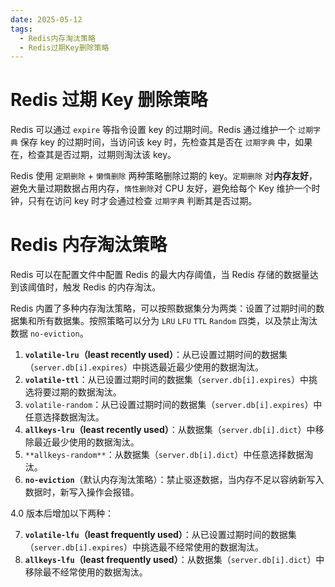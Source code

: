 ```yaml
---
date: 2025-05-12
tags:
  - Redis内存淘汰策略
  - Redis过期Key删除策略
---
```

# Redis 过期 Key 删除策略

Redis 可以通过 `expire` 等指令设置 key 的过期时间。Redis 通过维护一个 `过期字典` 保存 key 的过期时间，当访问该 key 时，先检查其是否在 `过期字典` 中，如果在，检查其是否过期，过期则淘汰该 key。

Redis 使用 `定期删除` + `懒惰删除` 两种策略删除过期的 key。`定期删除` 对**内存友好**，避免大量过期数据占用内存，`惰性删除`对 CPU 友好，避免给每个 Key 维护一个时钟，只有在访问 key 时才会通过检查 `过期字典` 判断其是否过期。

# Redis 内存淘汰策略

Redis 可以在配置文件中配置 Redis 的最大内存阈值，当 Redis 存储的数据量达到该阈值时，触发 Redis 的内存淘汰。

Redis 内置了多种内存淘汰策略，可以按照数据集分为两类：设置了过期时间的数据集和所有数据集。按照策略可以分为 `LRU` `LFU` `TTL` `Random` 四类，以及禁止淘汰数据 `no-eviction`。

1. **`volatile-lru`（least recently used）**：从已设置过期时间的数据集（`server.db[i].expires`）中挑选最近最少使用的数据淘汰。
2. **`volatile-ttl`**：从已设置过期时间的数据集（`server.db[i].expires`）中挑选将要过期的数据淘汰。
3. `volatile-random`：从已设置过期时间的数据集（`server.db[i].expires`）中任意选择数据淘汰。
4. **`allkeys-lru`（least recently used）**：从数据集（`server.db[i].dict`）中移除最近最少使用的数据淘汰。
5. `**allkeys-random**`：从数据集（`server.db[i].dict`）中任意选择数据淘汰。
6. **`no-eviction`**（默认内存淘汰策略）：禁止驱逐数据，当内存不足以容纳新写入数据时，新写入操作会报错。

4.0 版本后增加以下两种：

7. **`volatile-lfu`（least frequently used）**：从已设置过期时间的数据集（`server.db[i].expires`）中挑选最不经常使用的数据淘汰。
8. **`allkeys-lfu`（least frequently used）**：从数据集（`server.db[i].dict`）中移除最不经常使用的数据淘汰。
